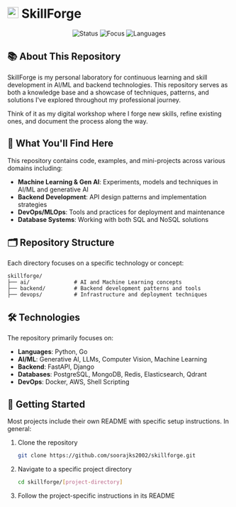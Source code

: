 # <img src="https://raw.githubusercontent.com/Tarikul-Islam-Anik/Animated-Fluent-Emojis/master/Emojis/Objects/Hammer%20and%20Wrench.png" alt="Hammer and Wrench" width="25" height="25" /> SkillForge

<div align="center">
  <img src="https://img.shields.io/badge/Status-Active-brightgreen?style=flat-square" alt="Status"/>
  <img src="https://img.shields.io/badge/Focus-AI/ML_&_Backend-blue?style=flat-square" alt="Focus"/>
  <img src="https://img.shields.io/badge/Language-Python|Go-orange?style=flat-square" alt="Languages"/>
</div>

## 📚 About This Repository

SkillForge is my personal laboratory for continuous learning and skill development in AI/ML and backend technologies. This repository serves as both a knowledge base and a showcase of techniques, patterns, and solutions I've explored throughout my professional journey.

Think of it as my digital workshop where I forge new skills, refine existing ones, and document the process along the way.

## 🔨 What You'll Find Here

This repository contains code, examples, and mini-projects across various domains including:

- **Machine Learning & Gen AI**: Experiments, models and techniques in AI/ML and generative AI
- **Backend Development**: API design patterns and implementation strategies
- **DevOps/MLOps**: Tools and practices for deployment and maintenance
- **Database Systems**: Working with both SQL and NoSQL solutions

## 🗂️ Repository Structure

Each directory focuses on a specific technology or concept:

```
skillforge/
├── ai/              # AI and Machine Learning concepts
├── backend/         # Backend development patterns and tools
├── devops/          # Infrastructure and deployment techniques
```

## 🛠️ Technologies

The repository primarily focuses on:

- **Languages**: Python, Go
- **AI/ML**: Generative AI, LLMs, Computer Vision, Machine Learning
- **Backend**: FastAPI, Django 
- **Databases**: PostgreSQL, MongoDB, Redis, Elasticsearch, Qdrant
- **DevOps**: Docker, AWS, Shell Scripting

## 🚀 Getting Started

Most projects include their own README with specific setup instructions. In general:

1. Clone the repository
   ```bash
   git clone https://github.com/soorajks2002/skillforge.git
   ```

2. Navigate to a specific project directory
   ```bash
   cd skillforge/[project-directory]
   ```

3. Follow the project-specific instructions in its README
